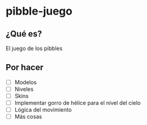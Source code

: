 # pibble-juego

## ¿Qué es?

El juego de los pibbles

## Por hacer
- [ ] Modelos
- [ ] Niveles
- [ ] Skins
- [ ] Implementar gorro de hélice para el nivel del cielo
- [ ] Lógica del movimiento
- [ ] Más cosas